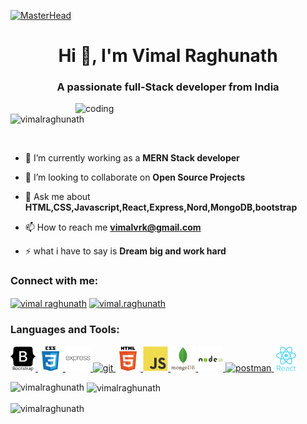 [![MasterHead](https://miro.medium.com/v2/resize:fit:1400/1*_JJTknJYPxJPLNEEB3jh7Q.gif)](https://vimalraghunath.io)
<h1 align="center">Hi 👋, I'm Vimal Raghunath</h1>
<h3 align="center">A passionate full-Stack developer from India</h3>
<img align="right" alt="coding" width="400" src="https://my-portfolio-projects.netlify.app/static/media/Menatwork.6b1d31f46dcac109ea08.gif">

<p align="left"> <img src="https://komarev.com/ghpvc/?username=vimalraghunath&label=Profile%20views&color=0e75b6&style=flat" alt="vimalraghunath" /> </p>

<p align="left"> <a href="https://twitter.com/" target="blank"><img src="https://img.shields.io/twitter/follow/?logo=twitter&style=for-the-badge" alt="" /></a> </p>

- 🔭 I’m currently working as a **MERN Stack developer**

- 👯 I’m looking to collaborate on **Open Source Projects**

- 💬 Ask me about **HTML,CSS,Javascript,React,Express,Nord,MongoDB,bootstrap**

- 📫 How to reach me **vimalvrk@gmail.com**

- ⚡ what i have to say is **Dream big and work hard**

<h3 align="left">Connect with me:</h3>
<p align="left">
<a href="https://linkedin.com/in/vimal raghunath" target="blank"><img align="center" src="https://raw.githubusercontent.com/rahuldkjain/github-profile-readme-generator/master/src/images/icons/Social/linked-in-alt.svg" alt="vimal raghunath" height="30" width="40" /></a>
<a href="https://instagram.com/vimal.raghunath" target="blank"><img align="center" src="https://raw.githubusercontent.com/rahuldkjain/github-profile-readme-generator/master/src/images/icons/Social/instagram.svg" alt="vimal.raghunath" height="30" width="40" /></a>
</p>

<h3 align="left">Languages and Tools:</h3>
<p align="left"> <a href="https://getbootstrap.com" target="_blank" rel="noreferrer"> <img src="https://raw.githubusercontent.com/devicons/devicon/master/icons/bootstrap/bootstrap-plain-wordmark.svg" alt="bootstrap" width="40" height="40"/> </a> <a href="https://www.w3schools.com/css/" target="_blank" rel="noreferrer"> <img src="https://raw.githubusercontent.com/devicons/devicon/master/icons/css3/css3-original-wordmark.svg" alt="css3" width="40" height="40"/> </a> <a href="https://expressjs.com" target="_blank" rel="noreferrer"> <img src="https://raw.githubusercontent.com/devicons/devicon/master/icons/express/express-original-wordmark.svg" alt="express" width="40" height="40"/> </a> <a href="https://git-scm.com/" target="_blank" rel="noreferrer"> <img src="https://www.vectorlogo.zone/logos/git-scm/git-scm-icon.svg" alt="git" width="40" height="40"/> </a> <a href="https://www.w3.org/html/" target="_blank" rel="noreferrer"> <img src="https://raw.githubusercontent.com/devicons/devicon/master/icons/html5/html5-original-wordmark.svg" alt="html5" width="40" height="40"/> </a> <a href="https://developer.mozilla.org/en-US/docs/Web/JavaScript" target="_blank" rel="noreferrer"> <img src="https://raw.githubusercontent.com/devicons/devicon/master/icons/javascript/javascript-original.svg" alt="javascript" width="40" height="40"/> </a> <a href="https://www.mongodb.com/" target="_blank" rel="noreferrer"> <img src="https://raw.githubusercontent.com/devicons/devicon/master/icons/mongodb/mongodb-original-wordmark.svg" alt="mongodb" width="40" height="40"/> </a> <a href="https://nodejs.org" target="_blank" rel="noreferrer"> <img src="https://raw.githubusercontent.com/devicons/devicon/master/icons/nodejs/nodejs-original-wordmark.svg" alt="nodejs" width="40" height="40"/> </a> <a href="https://postman.com" target="_blank" rel="noreferrer"> <img src="https://www.vectorlogo.zone/logos/getpostman/getpostman-icon.svg" alt="postman" width="40" height="40"/> </a> <a href="https://reactjs.org/" target="_blank" rel="noreferrer"> <img src="https://raw.githubusercontent.com/devicons/devicon/master/icons/react/react-original-wordmark.svg" alt="react" width="40" height="40"/> </a> </p>

<p><img align="left" src="https://github-readme-stats.vercel.app/api/top-langs?username=vimalraghunath&show_icons=true&locale=en&layout=compact" alt="vimalraghunath" /></p>

<p>&nbsp;<img align="center" src="https://github-readme-stats.vercel.app/api?username=vimalraghunath&show_icons=true&locale=en" alt="vimalraghunath" /></p>

<p><img align="center" src="https://github-readme-streak-stats.herokuapp.com/?user=vimalraghunath&" alt="vimalraghunath" /></p>
